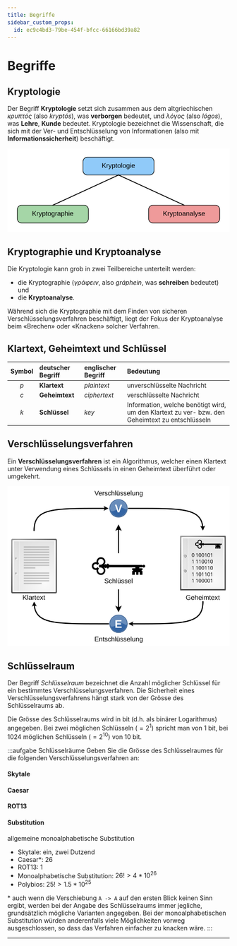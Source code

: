 ```yaml
---
title: Begriffe
sidebar_custom_props:
  id: ec9c4bd3-79be-454f-bfcc-66166bd39a82
---
```



# Begriffe

## Kryptologie

Der Begriff **Kryptologie** setzt sich zusammen aus dem altgriechischen _κρυπτός_ (also _kryptós_), was **verborgen** bedeutet, und _λόγος_ (also _lógos_), was **Lehre**, **Kunde** bedeutet. Kryptologie bezeichnet die Wissenschaft, die sich mit der Ver- und Entschlüsselung von Informationen (also mit **Informationssicherheit**) beschäftigt.

![Kryptologie, Kryptographie und Kryptoanalyse](images/cryptology.svg)

## Kryptographie und Kryptoanalyse

Die Kryptologie kann grob in zwei Teilbereiche unterteilt werden:

- die Kryptographie (_γράφειν_, also _gráphein_, was **schreiben** bedeutet) und
- die **Kryptoanalyse**.

Während sich die Kryptographie mit dem Finden von sicheren Verschlüsselungsverfahren beschäftigt, liegt der Fokus der Kryptoanalyse beim «Brechen» oder «Knacken» solcher Verfahren.

## Klartext, Geheimtext und Schlüssel

| Symbol | deutscher Begriff | englischer Begriff | Bedeutung                                                                                       |
| :----: | :---------------- | :----------------- | :---------------------------------------------------------------------------------------------- |
|  $p$   | **Klartext**      | _plaintext_        | unverschlüsselte Nachricht                                                                      |
|  $c$   | **Geheimtext**    | _ciphertext_       | verschlüsselte Nachricht                                                                        |
|  $k$   | **Schlüssel**     | _key_              | Information, welche benötigt wird, um den Klartext zu ver- bzw. den Geheimtext zu entschlüsseln |


## Verschlüsselungsverfahren
Ein **Verschlüsselungsverfahren** ist ein Algorithmus, welcher einen Klartext unter Verwendung eines Schlüssels in einen Geheimtext überführt oder umgekehrt.

![Zusammenhang zwischen Klartext, Geheimtext und Schlüssel](images/symmetric-cryptosystem.svg)

## Schlüsselraum
Der Begriff *Schlüsselraum* bezeichnet die Anzahl möglicher Schlüssel für ein bestimmtes Verschlüsselungsverfahren. Die Sicherheit eines Verschlüsselungsverfahrens hängt stark von der Grösse des Schlüsselraums ab.

Die Grösse des Schlüsselraums wird in bit (d.h. als binärer Logarithmus) angegeben. Bei zwei möglichen Schlüsseln ($=2^1$) spricht man von 1 bit, bei 1024 möglichen Schlüsseln ($=2^{10}$) von 10 bit.

:::aufgabe Schlüsselräume
Geben Sie die Grösse des Schlüsselraumes für die folgenden Verschlüsselungsverfahren an:


#### Skytale
<Answer type="text" id="q1" webKey="0b1ab3e2-40ff-4209-8451-b53acf3ff24f"></Answer>

#### Caesar
<Answer type="text" id="q2" webKey="fa51f7d3-35fa-4d7f-beb9-b089012eeec2"></Answer>

#### ROT13
<Answer type="text" id="q3" webKey="e10e6d11-13d4-47b3-b940-7bb7860fdaf6"></Answer>

#### Substitution
allgemeine monoalphabetische Substitution
<Answer type="text" id="q4" webKey="87f42c57-7331-42b6-a77c-e7aa23d4cebe"></Answer>

<Solution webKey="2b2b5bad-9f90-4aa2-8cba-71c4e8f2dab0">

- Skytale: ein, zwei Dutzend
- Caesar\*: $26$
- ROT13: $1$
- Monoalphabetische Substitution: $26! > 4*10^26$
- Polybios: $25! > 1.5*10^25$

\* auch wenn die Verschiebung `A -> A` auf den ersten Blick keinen Sinn ergibt, werden bei der Angabe des Schlüsselraums immer jegliche, grundsätzlich mögliche Varianten angegeben. Bei der monoalphabetischen Substitution würden anderenfalls viele Möglichkeiten vorweg ausgeschlossen, so dass das Verfahren einfacher zu knacken wäre.
</Solution>
:::

---

[^1]: Quelle: [rothe.io](https://rothe.io/?b=crypto&p=796759)
